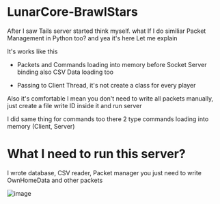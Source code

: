 # LunarCore-BrawlStars

After I saw Tails server started think myself. what If I do similiar Packet Management in Python too? and yea it's here Let me explain

It's works like this

- Packets and Commands loading into memory before Socket Server binding also CSV Data loading too

- Passing to Client Thread, it's not create a class for every player

Also it's comfortable I mean you don't need to write all packets manually, just create a file write ID inside it and run server 

I did same thing for commands too there 2 type commands loading into memory (Client, Server)


# What I need to run this server?

I wrote database, CSV reader, Packet manager you just need to write OwnHomeData and other packets




![image](https://user-images.githubusercontent.com/98178721/227470587-d2ad6143-7f34-433a-a06b-b9f4ccffeca6.png)
